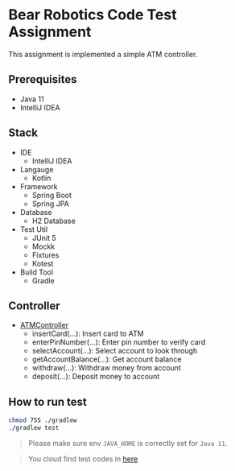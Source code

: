 # Bear Robotics Code Test Assignment

This assignment is implemented a simple ATM controller.

## Prerequisites
- Java 11
- IntelliJ IDEA

## Stack
- IDE
  - IntelliJ IDEA
- Langauge
  - Kotlin
- Framework
  - Spring Boot
  - Spring JPA
- Database
  - H2 Database
- Test Util
  - JUnit 5
  - Mockk
  - Fixtures
  - Kotest
- Build Tool
  - Gradle

## Controller
- [ATMController](./src/main/kotlin/io/pemassi/bearroboticsassignment/interface/AtmController.kt)
  - insertCard(...): Insert card to ATM
  - enterPinNumber(...): Enter pin number to verify card
  - selectAccount(...): Select account to look through
  - getAccountBalance(...): Get account balance
  - withdraw(...): Withdraw money from account
  - deposit(...): Deposit money to account

## How to run test
```bash
chmod 755 ./gradlew 
./gradlew test
```
> Please make sure env `JAVA_HOME` is correctly set for `Java 11`.

> You cloud find test codes in [here](./src/test/kotlin/io/pemassi/bearroboticsassignment)
